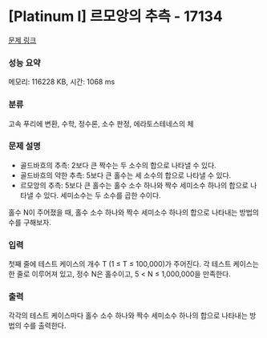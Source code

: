 # [Platinum I] 르모앙의 추측 - 17134 

[문제 링크](https://www.acmicpc.net/problem/17134) 

### 성능 요약

메모리: 116228 KB, 시간: 1068 ms

### 분류

고속 푸리에 변환, 수학, 정수론, 소수 판정, 에라토스테네스의 체

### 문제 설명

<ul>
	<li>골드바흐의 추측: 2보다 큰 짝수는 두 소수의 합으로 나타낼 수 있다.</li>
	<li>골드바흐의 약한 추측: 5보다 큰 홀수는 세 소수의 합으로 나타낼 수 있다.</li>
	<li>르모앙의 추측: 5보다 큰 홀수는 홀수 소수 하나와 짝수 세미소수 하나의 합으로 나타낼 수 있다. 세미소수는 두 소수를 곱한 수이다.</li>
</ul>

<p>홀수 N이 주어졌을 때, 홀수 소수 하나와 짝수 세미소수 하나의 합으로 나타내는 방법의 수를 구해보자.</p>

### 입력 

 <p>첫째 줄에 테스트 케이스의 개수 T (1 ≤ T ≤ 100,000)가 주어진다. 각 테스트 케이스는 한 줄로 이루어져 있고, 정수 N은 홀수이고, 5 < N ≤ 1,000,000을 만족한다.</p>

### 출력 

 <p>각각의 테스트 케이스마다 홀수 소수 하나와 짝수 세미소수 하나의 합으로 나타내는 방법의 수를 출력한다.</p>

